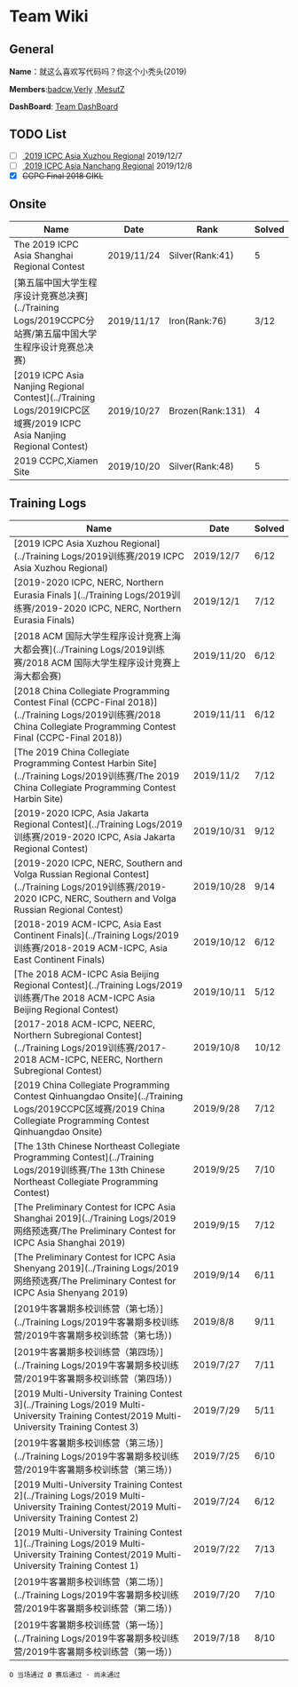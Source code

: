 
# Team Wiki

## General

**Name**：就这么喜欢写代码吗？你这个小秃头(2019)

**Members**:[badcw](https://codeforces.com/profile/badcw),[Verly](https://codeforces.com/profile/Verly) ,[MesutZ](https://codeforces.com/profile/MesutZ)

**DashBoard**: [Team DashBoard](http://www.weaselcrow.com/pro/cf/team/?h=badcw;Verly)



## TODO List

- [ ] [ 2019 ICPC Asia Xuzhou Regional](https://www.jisuanke.com/contest/5529) 2019/12/7
- [ ] [ 2019 ICPC Asia Nanchang Regional](https://www.jisuanke.com/contest/5530) 2019/12/8
- [x] ~~CCPC Final 2018 GIKL~~

## Onsite

| Name                                                         | Date       | Rank             | Solved |
| ------------------------------------------------------------ | ---------- | ---------------- | ------ |
| The 2019 ICPC Asia Shanghai Regional Contest                 | 2019/11/24 | Silver(Rank:41)  | 5      |
| [第五届中国大学生程序设计竞赛总决赛](../Training Logs/2019CCPC分站赛/第五届中国大学生程序设计竞赛总决赛) | 2019/11/17 | Iron(Rank:76)    | 3/12   |
| [2019 ICPC Asia Nanjing Regional Contest](../Training Logs/2019ICPC区域赛/2019 ICPC Asia Nanjing Regional Contest) | 2019/10/27 | Brozen(Rank:131) | 4      |
| 2019 CCPC,Xiamen Site                                        | 2019/10/20 | Silver(Rank:48)  | 5      |


## Training Logs

| Name                                                         | Date      | Solved |
| ------------------------------------------------------------ | --------- | ------ |
| [2019 ICPC Asia Xuzhou Regional](../Training Logs/2019训练赛/2019 ICPC Asia Xuzhou Regional) | 2019/12/7 | 6/12 |
| [2019-2020 ICPC, NERC, Northern Eurasia Finals ](../Training Logs/2019训练赛/2019-2020 ICPC, NERC, Northern Eurasia Finals) | 2019/12/1 | 7/12 |
| [2018 ACM 国际大学生程序设计竞赛上海大都会赛](../Training Logs/2019训练赛/2018 ACM 国际大学生程序设计竞赛上海大都会赛) | 2019/11/20 | 6/12 |
| [2018 China Collegiate Programming Contest Final (CCPC-Final 2018)](../Training Logs/2019训练赛/2018 China Collegiate Programming Contest Final (CCPC-Final 2018)) | 2019/11/11 | 6/12 |
| [The 2019 China Collegiate Programming Contest Harbin Site](../Training Logs/2019训练赛/The 2019 China Collegiate Programming Contest Harbin Site) | 2019/11/2 | 7/12 |
| [2019-2020 ICPC, Asia Jakarta Regional Contest](../Training Logs/2019训练赛/2019-2020 ICPC, Asia Jakarta Regional Contest) | 2019/10/31 | 9/12 |
| [2019-2020 ICPC, NERC, Southern and Volga Russian Regional Contest](../Training Logs/2019训练赛/2019-2020 ICPC, NERC, Southern and Volga Russian Regional Contest) | 2019/10/28 | 9/14 |
| [2018-2019 ACM-ICPC, Asia East Continent Finals](../Training Logs/2019训练赛/2018-2019 ACM-ICPC, Asia East Continent Finals) | 2019/10/12 | 6/12 |
| [The 2018 ACM-ICPC Asia Beijing Regional Contest](../Training Logs/2019训练赛/The 2018 ACM-ICPC Asia Beijing Regional Contest) | 2019/10/11 |5/12|
| [2017-2018 ACM-ICPC, NEERC, Northern Subregional Contest](../Training Logs/2019训练赛/2017-2018 ACM-ICPC, NEERC, Northern Subregional Contest) | 2019/10/8 | 10/12 |
| [2019 China Collegiate Programming Contest Qinhuangdao Onsite](../Training Logs/2019CCPC区域赛/2019 China Collegiate Programming Contest Qinhuangdao Onsite) | 2019/9/28 | 7/12 |
| [The 13th Chinese Northeast Collegiate Programming Contest](../Training Logs/2019训练赛/The 13th Chinese Northeast Collegiate Programming Contest) | 2019/9/25 | 7/10 |
| [The Preliminary Contest for ICPC Asia Shanghai 2019](../Training Logs/2019网络预选赛/The Preliminary Contest for ICPC Asia Shanghai 2019) | 2019/9/15 | 7/12 |
| [The Preliminary Contest for ICPC Asia Shenyang 2019](../Training Logs/2019网络预选赛/The Preliminary Contest for ICPC Asia Shenyang 2019) | 2019/9/14 | 6/11 |
| [2019牛客暑期多校训练营（第七场）](../Training Logs/2019牛客暑期多校训练营/2019牛客暑期多校训练营（第七场）) | 2019/8/8 | 9/11 |
| [2019牛客暑期多校训练营（第四场）](../Training Logs/2019牛客暑期多校训练营/2019牛客暑期多校训练营（第四场）) | 2019/7/27 | 7/11 |
| [2019 Multi-University Training Contest 3](../Training Logs/2019 Multi-University Training Contest/2019 Multi-University Training Contest 3) | 2019/7/29 | 5/11 |
| [2019牛客暑期多校训练营（第三场）](../Training Logs/2019牛客暑期多校训练营/2019牛客暑期多校训练营（第三场）) | 2019/7/25 | 6/10 |
| [2019 Multi-University Training Contest 2](../Training Logs/2019 Multi-University Training Contest/2019 Multi-University Training Contest 2) | 2019/7/24 | 6/12 |
| [2019 Multi-University Training Contest 1](../Training Logs/2019 Multi-University Training Contest/2019 Multi-University Training Contest 1) | 2019/7/22 | 7/13  |
| [2019牛客暑期多校训练营（第二场）](../Training Logs/2019牛客暑期多校训练营/2019牛客暑期多校训练营（第二场）) | 2019/7/20 | 7/10 |
| [2019牛客暑期多校训练营（第一场）](../Training Logs/2019牛客暑期多校训练营/2019牛客暑期多校训练营（第一场）) | 2019/7/18 | 8/10 |

`O 当场通过 Ø 赛后通过 · 尚未通过 `